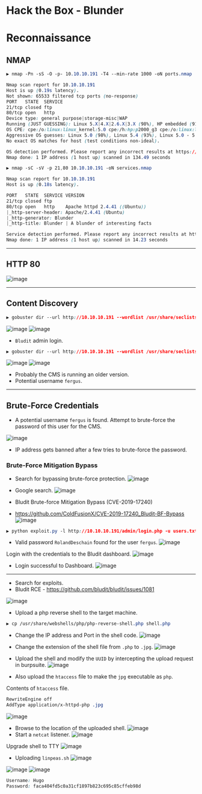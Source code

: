 # Hack the Box - Blunder

# Reconnaissance

## NMAP
```CSS
▶ nmap -Pn -sS -O -p- 10.10.10.191 -T4 --min-rate 1000 -oN ports.nmap

Nmap scan report for 10.10.10.191
Host is up (0.19s latency).
Not shown: 65533 filtered tcp ports (no-response)
PORT   STATE  SERVICE
21/tcp closed ftp
80/tcp open   http
Device type: general purpose|storage-misc|WAP
Running (JUST GUESSING): Linux 5.X|4.X|2.6.X|3.X (98%), HP embedded (91%), Ubiquiti AirOS 5.X (89%), Ubiquiti embedded (89%)
OS CPE: cpe:/o:linux:linux_kernel:5.0 cpe:/h:hp:p2000_g3 cpe:/o:linux:linux_kernel:4 cpe:/o:linux:linux_kernel:2.6.32 cpe:/o:linux:linux_kernel:3 cpe:/o:ubnt:airos:5.2.6 cpe:/h:ubnt:airmax_nanostation
Aggressive OS guesses: Linux 5.0 (98%), Linux 5.4 (93%), Linux 5.0 - 5.4 (93%), HP P2000 G3 NAS device (91%), Linux 4.15 - 5.6 (91%), Linux 5.3 - 5.4 (90%), Linux 2.6.32 (90%), Linux 2.6.32 - 3.1 (90%), Linux 5.1 (90%), Ubiquiti Pico Station WAP (AirOS 5.2.6) (89%)
No exact OS matches for host (test conditions non-ideal).

OS detection performed. Please report any incorrect results at https://nmap.org/submit/ .
Nmap done: 1 IP address (1 host up) scanned in 134.49 seconds
```

```CSS
▶ nmap -sC -sV -p 21,80 10.10.10.191 -oN services.nmap

Nmap scan report for 10.10.10.191
Host is up (0.18s latency).

PORT   STATE  SERVICE VERSION
21/tcp closed ftp
80/tcp open   http    Apache httpd 2.4.41 ((Ubuntu))
|_http-server-header: Apache/2.4.41 (Ubuntu)
|_http-generator: Blunder
|_http-title: Blunder | A blunder of interesting facts

Service detection performed. Please report any incorrect results at https://nmap.org/submit/ .
Nmap done: 1 IP address (1 host up) scanned in 14.23 seconds
```

---

## HTTP 80
![image](https://github.com/0xhardyboy/Hack-the-Box/assets/83878909/f70628d0-2b79-45bb-af4e-e683b063aa20)

---

## Content Discovery

```CSS
▶ gobuster dir --url http://10.10.10.191 --wordlist /usr/share/seclists/Discovery/Web-Content/raft-large-directories.txt --threads 20
```
![image](https://github.com/0xhardyboy/Hack-the-Box/assets/83878909/4075b582-c7ff-44a4-8767-fe978f218cc9)
![image](https://github.com/0xhardyboy/Hack-the-Box/assets/83878909/ae1ef991-a735-481f-ac4e-fbac773d364d)
  - `Bludit` admin login.

```CSS
▶ gobuster dir --url http://10.10.10.191 --wordlist /usr/share/seclists/Discovery/Web-Content/raft-large-files.txt --threads 20
```
![image](https://github.com/0xhardyboy/Hack-the-Box/assets/83878909/c1979746-2805-426a-9824-c5f46d09a09b)
![image](https://github.com/0xhardyboy/Hack-the-Box/assets/83878909/3fe67c23-2588-4b30-82d4-0038d697ee17)
  - Probably the CMS is running an older version.
  - Potential username `fergus`.

---

## Brute-Force Credentials
  - A potential username `fergus` is found. Attempt to brute-force the password of this user for the CMS.

![image](https://github.com/0xhardyboy/Hack-the-Box/assets/83878909/5486ce91-06ec-466f-b912-f9d4066152f0)
  - IP address gets banned after a few tries to brute-force the password.

### Brute-Force Mitigation Bypass
  - Search for bypassing brute-force protection.
![image](https://github.com/0xhardyboy/Hack-the-Box/assets/83878909/c7a9919b-9581-433c-b2e9-8670b9fb257c)

  - Google search.
![image](https://github.com/0xhardyboy/Hack-the-Box/assets/83878909/d7d3f417-9f2d-42ab-910e-7430ef76d1fb)
  - Bludit Brute-force Mitigation Bypass (CVE-2019-17240)

  - https://github.com/ColdFusionX/CVE-2019-17240_Bludit-BF-Bypass
![image](https://github.com/0xhardyboy/Hack-the-Box/assets/83878909/1b80229c-69f6-4496-975e-6bf906725572)

```CSS
▶ python exploit.py -l http://10.10.10.191/admin/login.php -u users.txt -p passwords.txt
```
  - Valid password `RolandDeschain` found for the user `fergus`.
![image](https://github.com/0xhardyboy/Hack-the-Box/assets/83878909/8795423e-82bb-40fe-b9d5-c0caeb7668de)

Login with the credentials to the Bludit dashboard.
![image](https://github.com/0xhardyboy/Hack-the-Box/assets/83878909/46f720ab-ae30-4bb4-a20a-f1f07d6ddf4c)

- Login successful to Dashboard.
![image](https://github.com/0xhardyboy/Hack-the-Box/assets/83878909/6fb1a617-4f08-4d12-a236-b860b18cbea5)

---

  - Search for exploits.
  - Bludit RCE - https://github.com/bludit/bludit/issues/1081


![image](https://github.com/0xhardyboy/Hack-the-Box/assets/83878909/190c2241-d3d6-46b8-a6aa-f0e8dfbcf2a5)

  - Upload a php reverse shell to the target machine.
```CSS
▶ cp /usr/share/webshells/php/php-reverse-shell.php shell.php
```
  - Change the IP address and Port in the shell code.
![image](https://github.com/0xhardyboy/Hack-the-Box/assets/83878909/f91738d7-102a-4418-b21f-3f3eddac9b06)
  - Change the extension of the shell file from `.php` to `.jpg`.
![image](https://github.com/0xhardyboy/Hack-the-Box/assets/83878909/2a4f8ae9-a014-4322-bcac-c0c22263a038)

  - Upload the shell and modify the `UUID` by intercepting the upload request in burpsuite.
![image](https://github.com/0xhardyboy/Hack-the-Box/assets/83878909/dfcd390f-c71c-4994-8469-4a26e2c0d8cd)
  - Also upload the `htaccess` file to make the `jpg` executable as `php`.

Contents of `htaccess` file.
```CSS
RewriteEngine off
AddType application/x-httpd-php .jpg
```

![image](https://github.com/0xhardyboy/Hack-the-Box/assets/83878909/dea6a20e-07fa-490d-976b-9a3217c9ac52)
  - Browse to the location of the uploaded shell.
![image](https://github.com/0xhardyboy/Hack-the-Box/assets/83878909/b470b90a-15ac-4c31-b032-f7802aafd02f)
  - Start a `netcat` listener.
![image](https://github.com/0xhardyboy/Hack-the-Box/assets/83878909/53d65f09-2a0b-4c90-b6e0-1a3cfec4bc76)

Upgrade shell to TTY
![image](https://github.com/0xhardyboy/Hack-the-Box/assets/83878909/25c44c5d-61c4-42e6-b151-c7c772da3596)

  - Uploading `linpeas.sh`
![image](https://github.com/0xhardyboy/Hack-the-Box/assets/83878909/abaeecce-bd2b-454c-b2f8-5d4baaf153c4)

![image](https://github.com/0xhardyboy/Hack-the-Box/assets/83878909/25c2b341-5f95-4700-acf2-ca3b60184014)
![image](https://github.com/0xhardyboy/Hack-the-Box/assets/83878909/bead94c5-d1c7-4bb2-a641-ff86f1d56f54)
```CSS
Username: Hugo
Password: faca404fd5c0a31cf1897b823c695c85cffeb98d
```
